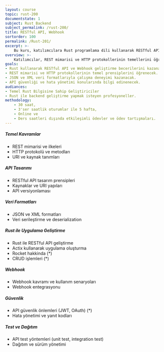 ```yaml
---
layout: course
topic: rust-200
documentstate: 1
subject: Rust Backend
subject_permalink: /rust-200/
title: RESTful API, Webhook
sortorder: 100
permalink: /Rust-201/
excerpt: >-
    Bu kurs, katılımcılara Rust programlama dili kullanarak RESTful API ve Webhook geliştirme becerilerini kazandırmayı hedeflemektedir. 
overview: >-
    Katılımcılar, REST mimarisi ve HTTP protokollerinin temellerini öğrenerek, Rust ile API tasarımı ve uygulama geliştirme süreçlerine kapsamlı bir bakış açısı edineceklerdir. Ayrıca, JSON ve XML veri formatları ile çalışma, API güvenliği, hata yönetimi ve test yöntemleri gibi önemli konular da ele alınacaktır. Kurs, pratik uygulamalar ve örnek projelerle desteklenerek, geliştiricilerin modern web uygulamaları için gerekli bilgi ve deneyimi edinmelerini sağlamayı amaçlamaktadır.
goals: 
- Rust kullanarak RESTful API ve Webhook geliştirme becerilerini kazanacak.
- REST mimarisi ve HTTP protokollerinin temel prensiplerini öğrenecek.
- JSON ve XML veri formatlarıyla çalışma deneyimi kazanacak.
- API güvenliği ve hata yönetimi konularında bilgi edinenecek.
audiances:
- Temel Rust Bilgisine Sahip Geliştiriciler
- Rust ile backend geliştirme yapmak isteyen profesyoneller.
methodology:
    - 30 saat,
    - 3'ser saatlik oturumlar ile 5 hafta,
    - Online ve
    - Ders saatleri dışında etkileşimli ödevler ve ödev tartışmaları.
---
```


##### Temel Kavramlar
   - REST mimarisi ve ilkeleri
   - HTTP protokolü ve metodları
   - URI ve kaynak tanımları

##### API Tasarımı
   - RESTful API tasarım prensipleri
   - Kaynaklar ve URI yapıları
   - API versiyonlaması

##### Veri Formatları
   - JSON ve XML formatları
   - Veri serileştirme ve deserialization

##### Rust ile Uygulama Geliştirme
   - Rust ile RESTful API geliştirme
   - Actix kullanarak uygulama oluşturma 
   - Rocket hakkinda (*)
   - CRUD işlemleri (*)

##### Webhook
   - Webhook kavramı ve kullanım senaryoları
   - Webhook entegrasyonu

##### Güvenlik
   - API güvenlik önlemleri (JWT, OAuth) (*)
   - Hata yönetimi ve yanıt kodları

##### Test ve Dağıtım
   - API test yöntemleri (unit test, integration test)
   - Dağıtım ve sürüm yönetimi
